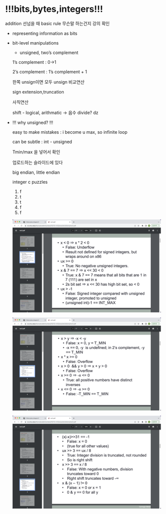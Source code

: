 ---
---

# !!!bits,bytes,integers!!!

addition 선넘을 때 basic rule 무슨말 하는건지 강의 확인

- representing information as bits
- bit-level manipulations
    - unsigned, two’s complement
    
    1’s complement : 0→1
    
    2’s complement : 1’s complement + 1
    
    한쪽 unsign이면 모두 unsign 비교연산
    
    sign extension,truncation
    
    사칙연산
    
    shift - logical, arithmatic → 음수 divide? dz
    
- !!! why unsigned? !!!
    
    easy to make mistakes : i become u max, so infinite loop
    
    can be subtle : int - unsigned
    
    Tmin/max 을 넣어서 확인
    
    업로드하는 슬라이드에 있다
    
    big endian, little endian
    
    integer c puzzles
    
    1. f
    2. t
    3. t
    4. f
    5. f
    
    ![Untitled](/assets/CS/Untitled.png)
    
    ![Untitled](/assets/CS/Untitled%201.png)
    
    ![Untitled](/assets/CS/Untitled%202.png)